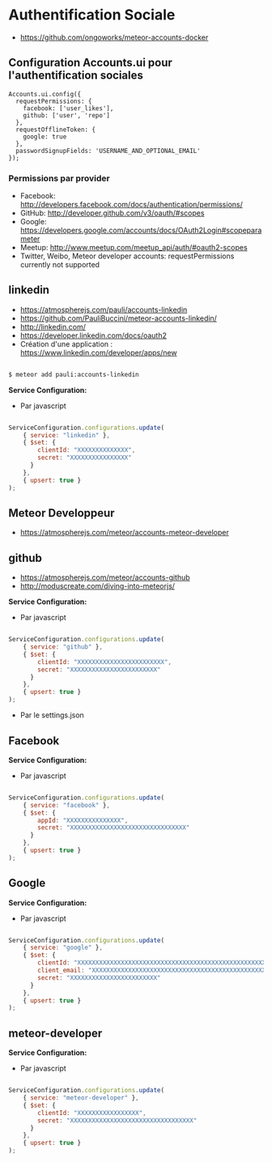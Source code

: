 # Authentification Sociale

* https://github.com/ongoworks/meteor-accounts-docker

## Configuration Accounts.ui pour l'authentification sociales

    Accounts.ui.config({
      requestPermissions: {
        facebook: ['user_likes'],
        github: ['user', 'repo']
      },
      requestOfflineToken: {
        google: true
      },
      passwordSignupFields: 'USERNAME_AND_OPTIONAL_EMAIL'
    });

### Permissions par provider

* Facebook: http://developers.facebook.com/docs/authentication/permissions/
* GitHub: http://developer.github.com/v3/oauth/#scopes
* Google: https://developers.google.com/accounts/docs/OAuth2Login#scopeparameter
* Meetup: http://www.meetup.com/meetup_api/auth/#oauth2-scopes
* Twitter, Weibo, Meteor developer accounts: requestPermissions currently not supported


## linkedin

* https://atmospherejs.com/pauli/accounts-linkedin
* https://github.com/PauliBuccini/meteor-accounts-linkedin/
* http://linkedin.com/
* https://developer.linkedin.com/docs/oauth2
* Création d'une application : https://www.linkedin.com/developer/apps/new

```sh

$ meteor add pauli:accounts-linkedin

```

**Service Configuration:**

* Par javascript

```javascript

ServiceConfiguration.configurations.update(
    { service: "linkedin" },
    { $set: {
        clientId: "XXXXXXXXXXXXXX",
        secret: "XXXXXXXXXXXXXXXX"
      }
    },
    { upsert: true }
);

```

## Meteor Developpeur

* https://atmospherejs.com/meteor/accounts-meteor-developer


## github

* https://atmospherejs.com/meteor/accounts-github
* http://moduscreate.com/diving-into-meteorjs/

**Service Configuration:**

* Par javascript

```javascript

ServiceConfiguration.configurations.update(
    { service: "github" },
    { $set: {
        clientId: "XXXXXXXXXXXXXXXXXXXXXXXX",
        secret: "XXXXXXXXXXXXXXXXXXXXXXXX"
      }
    },
    { upsert: true }
);

```

* Par le settings.json

## Facebook

**Service Configuration:**

* Par javascript

```javascript

ServiceConfiguration.configurations.update(
    { service: "facebook" },
    { $set: {
        appId: "XXXXXXXXXXXXXXX",
        secret: "XXXXXXXXXXXXXXXXXXXXXXXXXXXXXXXX"
      }
    },
    { upsert: true }
);

```

## Google

**Service Configuration:**

* Par javascript

```javascript

ServiceConfiguration.configurations.update(
    { service: "google" },
    { $set: {
        clientId: "XXXXXXXXXXXXXXXXXXXXXXXXXXXXXXXXXXXXXXXXXXXXXXXXXXXXXXXXXXXXXXXXXXXXXXXX",
        client_email: "XXXXXXXXXXXXXXXXXXXXXXXXXXXXXXXXXXXXXXXXXXXXXXXXXXXXXXXXXXXXXXXXXXXXXXXXXXX",
        secret: "XXXXXXXXXXXXXXXXXXXXXXXX"
      }
    },
    { upsert: true }
);

```

## meteor-developer

**Service Configuration:**

* Par javascript

```js

ServiceConfiguration.configurations.update(
    { service: "meteor-developer" },
    { $set: {
        clientId: "XXXXXXXXXXXXXXXXX",
        secret: "XXXXXXXXXXXXXXXXXXXXXXXXXXXXXXXXXX"
      }
    },
    { upsert: true }
);

```
